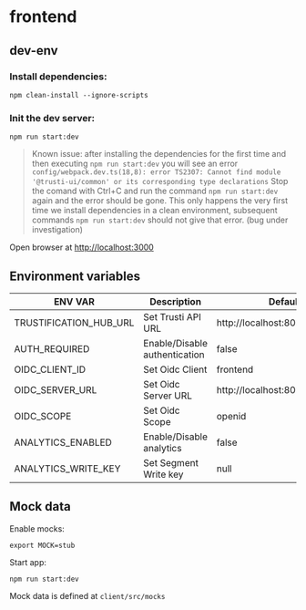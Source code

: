 # frontend

## dev-env

### Install dependencies:

```shell
npm clean-install --ignore-scripts
```

### Init the dev server:

```shell
npm run start:dev
```

> Known issue: after installing the dependencies for the first time and then executing `npm run start:dev` you will see
> an error
> `config/webpack.dev.ts(18,8): error TS2307: Cannot find module '@trusti-ui/common' or its corresponding type declarations`
> Stop the comand with Ctrl+C and run the command `npm run start:dev` again and the error should be gone. This only
> happens the very first time we install dependencies in a clean environment, subsequent commands `npm run start:dev`
> should not give that error. (bug under investigation)

Open browser at <http://localhost:3000>

## Environment variables

| ENV VAR                | Description                   | Defaul value                         |
| ---------------------- | ----------------------------- | ------------------------------------ |
| TRUSTIFICATION_HUB_URL | Set Trusti API URL    | http://localhost:8080                |
| AUTH_REQUIRED          | Enable/Disable authentication | false                                |
| OIDC_CLIENT_ID         | Set Oidc Client               | frontend                             |
| OIDC_SERVER_URL        | Set Oidc Server URL           | http://localhost:8090/realms/chicken |
| OIDC_SCOPE             | Set Oidc Scope                | openid                               |
| ANALYTICS_ENABLED      | Enable/Disable analytics      | false                                |
| ANALYTICS_WRITE_KEY    | Set Segment Write key         | null                                 |

## Mock data

Enable mocks:

```shell
export MOCK=stub
```

Start app:

```shell
npm run start:dev
```

Mock data is defined at `client/src/mocks`
